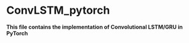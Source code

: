 # ConvLSTM_pytorch

**This file contains the implementation of Convolutional LSTM/GRU  in PyTorch**



